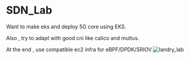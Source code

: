 # SDN_Lab
Want to make eks and deploy 5G core using EKS.

Also , try to adapt with good cni like calico  and multus.

At the end , use compatible ec2 infra for eBPF/DPDK/SRIOV 
![landry_lab](https://github.com/kouamdo/SDN_Lab/assets/39982727/4746c440-72f2-40b7-a012-98b29f05dbcd)
